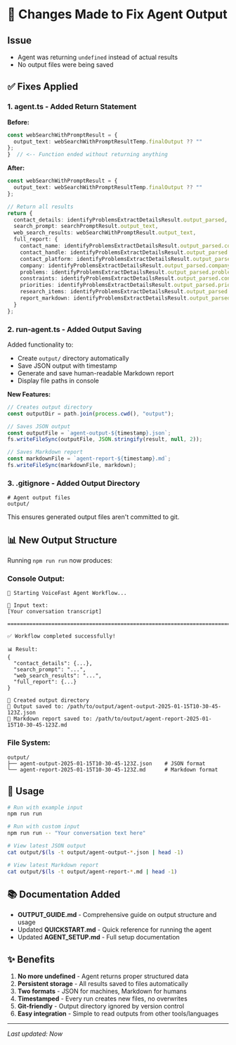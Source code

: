 # 🔧 Changes Made to Fix Agent Output

## Issue
- Agent was returning `undefined` instead of actual results
- No output files were being saved

## ✅ Fixes Applied

### 1. **agent.ts** - Added Return Statement

**Before:**
```typescript
const webSearchWithPromptResult = {
  output_text: webSearchWithPromptResultTemp.finalOutput ?? ""
};
}  // <-- Function ended without returning anything
```

**After:**
```typescript
const webSearchWithPromptResult = {
  output_text: webSearchWithPromptResultTemp.finalOutput ?? ""
};

// Return all results
return {
  contact_details: identifyProblemsExtractDetailsResult.output_parsed,
  search_prompt: searchPromptResult.output_text,
  web_search_results: webSearchWithPromptResult.output_text,
  full_report: {
    contact_name: identifyProblemsExtractDetailsResult.output_parsed.contact_name,
    contact_handle: identifyProblemsExtractDetailsResult.output_parsed.contact_handle,
    contact_platform: identifyProblemsExtractDetailsResult.output_parsed.contact_platform,
    company: identifyProblemsExtractDetailsResult.output_parsed.company,
    problems: identifyProblemsExtractDetailsResult.output_parsed.problems,
    constraints: identifyProblemsExtractDetailsResult.output_parsed.constraints,
    priorities: identifyProblemsExtractDetailsResult.output_parsed.priorities,
    research_items: identifyProblemsExtractDetailsResult.output_parsed.research_items,
    report_markdown: identifyProblemsExtractDetailsResult.output_parsed.report_markdown
  }
};
```

### 2. **run-agent.ts** - Added Output Saving

Added functionality to:
- Create `output/` directory automatically
- Save JSON output with timestamp
- Generate and save human-readable Markdown report
- Display file paths in console

**New Features:**
```typescript
// Creates output directory
const outputDir = path.join(process.cwd(), "output");

// Saves JSON output
const outputFile = `agent-output-${timestamp}.json`;
fs.writeFileSync(outputFile, JSON.stringify(result, null, 2));

// Saves Markdown report
const markdownFile = `agent-report-${timestamp}.md`;
fs.writeFileSync(markdownFile, markdown);
```

### 3. **.gitignore** - Added Output Directory

```
# Agent output files
output/
```

This ensures generated output files aren't committed to git.

## 📊 New Output Structure

Running `npm run run` now produces:

### Console Output:
```
🚀 Starting VoiceFast Agent Workflow...

📝 Input text:
[Your conversation transcript]

================================================================================

✅ Workflow completed successfully!

📊 Result:
{
  "contact_details": {...},
  "search_prompt": "...",
  "web_search_results": "...",
  "full_report": {...}
}

📁 Created output directory
💾 Output saved to: /path/to/output/agent-output-2025-01-15T10-30-45-123Z.json
📄 Markdown report saved to: /path/to/output/agent-report-2025-01-15T10-30-45-123Z.md
```

### File System:
```
output/
├── agent-output-2025-01-15T10-30-45-123Z.json    # JSON format
└── agent-report-2025-01-15T10-30-45-123Z.md      # Markdown format
```

## 🎯 Usage

```bash
# Run with example input
npm run run

# Run with custom input
npm run run -- "Your conversation text here"

# View latest JSON output
cat output/$(ls -t output/agent-output-*.json | head -1)

# View latest Markdown report
cat output/$(ls -t output/agent-report-*.md | head -1)
```

## 📚 Documentation Added

- **OUTPUT_GUIDE.md** - Comprehensive guide on output structure and usage
- Updated **QUICKSTART.md** - Quick reference for running the agent
- Updated **AGENT_SETUP.md** - Full setup documentation

## ✨ Benefits

1. **No more undefined** - Agent returns proper structured data
2. **Persistent storage** - All results saved to files automatically
3. **Two formats** - JSON for machines, Markdown for humans
4. **Timestamped** - Every run creates new files, no overwrites
5. **Git-friendly** - Output directory ignored by version control
6. **Easy integration** - Simple to read outputs from other tools/languages

---

*Last updated: Now*

